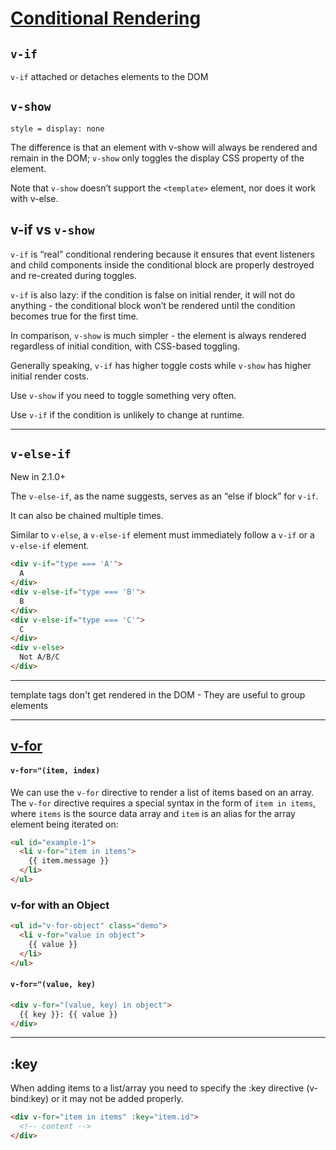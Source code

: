 # [Conditional Rendering](https://vuejs.org/v2/guide/conditional.html)

## `v-if`

`v-if` attached or detaches elements to the DOM


## `v-show`

`style = display: none`

The difference is that an element with v-show will always be rendered and remain in the DOM; `v-show` only toggles the display CSS property of the element.

Note that `v-show` doesn’t support the `<template>` element, nor does it work with v-else.

## v-if vs `v-show`

`v-if` is “real” conditional rendering because it ensures that event listeners and child components inside the conditional block are properly destroyed and re-created during toggles.

`v-if` is also lazy: if the condition is false on initial render, it will not do anything - the conditional block won’t be rendered until the condition becomes true for the first time.

In comparison, `v-show` is much simpler - the element is always rendered regardless of initial condition, with CSS-based toggling.

Generally speaking, `v-if` has higher toggle costs
while `v-show` has higher initial render costs.

Use `v-show` if you need to toggle something very often.

Use `v-if` if the condition is unlikely to change at runtime.

---

## `v-else-if`
New in 2.1.0+

The `v-else-if`, as the name suggests, serves as an “else if block” for `v-if`.

It can also be chained multiple times.

Similar to `v-else`, a `v-else-if` element must immediately follow a `v-if` or a `v-else-if` element.

```html
<div v-if="type === 'A'">
  A
</div>
<div v-else-if="type === 'B'">
  B
</div>
<div v-else-if="type === 'C'">
  C
</div>
<div v-else>
  Not A/B/C
</div>
```

---

template tags don't get rendered in the DOM - They are useful to group elements

---

## [v-for](https://vuejs.org/v2/guide/list.html#Mapping-an-Array-to-Elements-with-v-for)

#### `v-for="(item, index)`

We can use the `v-for` directive to render a list of items based on an array.
The `v-for` directive requires a special syntax in the form of `item in items`,
where `items` is the source data array and `item` is an alias for the array element being iterated on:

```html
<ul id="example-1">
  <li v-for="item in items">
    {{ item.message }}
  </li>
</ul>
```

### v-for with an Object
```html
<ul id="v-for-object" class="demo">
  <li v-for="value in object">
    {{ value }}
  </li>
</ul>
```

####  `v-for="(value, key)`
```html
<div v-for="(value, key) in object">
  {{ key }}: {{ value }}
</div>
```

---


## :key

When adding items to a list/array you need to specify the :key directive (v-bind:key) or it may not be added properly.

```html
<div v-for="item in items" :key="item.id">
  <!-- content -->
</div>
```

